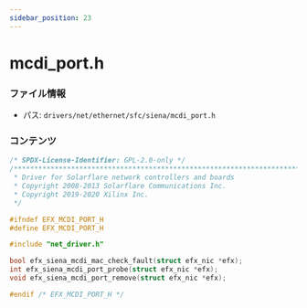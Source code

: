 ```yaml
---
sidebar_position: 23
---
```

# mcdi_port.h

### ファイル情報

- パス: `drivers/net/ethernet/sfc/siena/mcdi_port.h`

### コンテンツ

```h
/* SPDX-License-Identifier: GPL-2.0-only */
/****************************************************************************
 * Driver for Solarflare network controllers and boards
 * Copyright 2008-2013 Solarflare Communications Inc.
 * Copyright 2019-2020 Xilinx Inc.
 */

#ifndef EFX_MCDI_PORT_H
#define EFX_MCDI_PORT_H

#include "net_driver.h"

bool efx_siena_mcdi_mac_check_fault(struct efx_nic *efx);
int efx_siena_mcdi_port_probe(struct efx_nic *efx);
void efx_siena_mcdi_port_remove(struct efx_nic *efx);

#endif /* EFX_MCDI_PORT_H */

```
